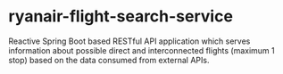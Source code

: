 # ryanair-flight-search-service
Reactive Spring Boot based RESTful API application which serves information about possible direct and interconnected flights (maximum 1 stop) based on the data consumed from external APIs.
